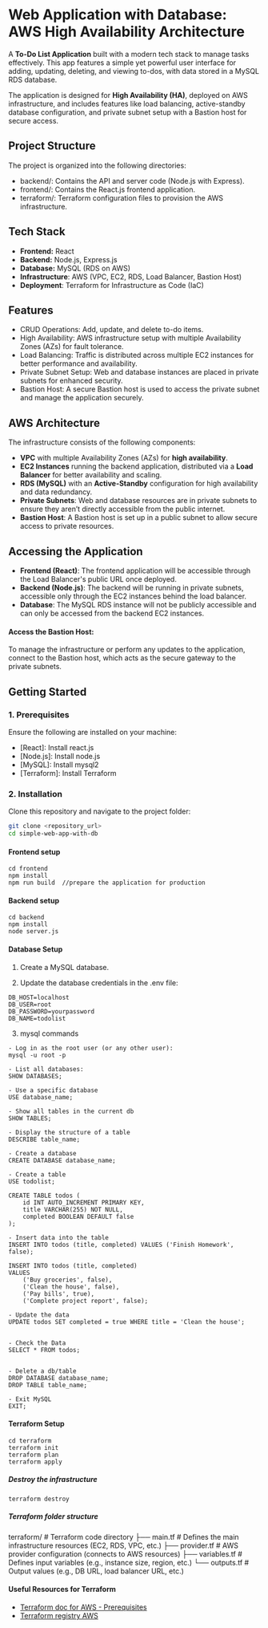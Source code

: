 # Web Application with Database: AWS High Availability Architecture 

A **To-Do List Application** built with a modern tech stack to manage tasks effectively.
This app features a simple yet powerful user interface for adding, updating, deleting, and viewing to-dos, with data stored in a MySQL RDS database.

The application is designed for **High Availability (HA)**, deployed on AWS infrastructure, and includes features like load balancing, active-standby database configuration, and private subnet setup with a Bastion host for secure access.



## **Project Structure**
The project is organized into the following directories:

- backend/: Contains the API and server code (Node.js with Express).
- frontend/: Contains the React.js frontend application.
- terraform/: Terraform configuration files to provision the AWS infrastructure.

## **Tech Stack**
- **Frontend:** React  
- **Backend:** Node.js, Express.js  
- **Database:** MySQL (RDS on AWS)  
- **Infrastructure**: AWS (VPC, EC2, RDS, Load Balancer, Bastion Host)
- **Deployment**: Terraform for Infrastructure as Code (IaC)


## **Features**
- CRUD Operations: Add, update, and delete to-do items.
- High Availability: AWS infrastructure setup with multiple Availability Zones (AZs) for fault tolerance.
- Load Balancing: Traffic is distributed across multiple EC2 instances for better performance and availability.
- Private Subnet Setup: Web and database instances are placed in private subnets for enhanced security.
- Bastion Host: A secure Bastion host is used to access the private subnet and manage the application securely.


## AWS Architecture
The infrastructure consists of the following components:

- **VPC** with multiple Availability Zones (AZs) for **high availability**.
- **EC2 Instances** running the backend application, distributed via a **Load Balancer** for better availability and scaling.
- **RDS (MySQL)** with an **Active-Standby** configuration for high availability and data redundancy.
- **Private Subnets**: Web and database resources are in private subnets to ensure they aren’t directly accessible from the public internet.
- **Bastion Host**: A Bastion host is set up in a public subnet to allow secure access to private resources.

## Accessing the Application
- **Frontend (React)**: The frontend application will be accessible through the Load Balancer's public URL once deployed.
- **Backend (Node.js)**: The backend will be running in private subnets, accessible only through the EC2 instances behind the load balancer.
- **Database**: The MySQL RDS instance will not be publicly accessible and can only be accessed from the backend EC2 instances.

#### Access the Bastion Host:
To manage the infrastructure or perform any updates to the application, connect to the Bastion host, which acts as the secure gateway to the private subnets.

## **Getting Started**

### **1. Prerequisites**
Ensure the following are installed on your machine:
- [React]: Install react.js 
- [Node.js]: Install node.js 
- [MySQL]: Install mysql2
- [Terraform]: Install Terraform

### **2. Installation**
Clone this repository and navigate to the project folder:
```bash
git clone <repository_url>
cd simple-web-app-with-db
```

#### Frontend setup
```
cd frontend
npm install
npm run build  //prepare the application for production 
```


#### Backend setup
```
cd backend
npm install
node server.js
```


#### Database Setup
1. Create a MySQL database.

2. Update the database credentials in the .env file:
```
DB_HOST=localhost
DB_USER=root
DB_PASSWORD=yourpassword
DB_NAME=todolist
```

3. mysql commands
```
- Log in as the root user (or any other user): 
mysql -u root -p

- List all databases:
SHOW DATABASES;

- Use a specific database
USE database_name;

- Show all tables in the current db
SHOW TABLES;

- Display the structure of a table
DESCRIBE table_name;

- Create a database
CREATE DATABASE database_name;

- Create a table
USE todolist;

CREATE TABLE todos (
    id INT AUTO_INCREMENT PRIMARY KEY,
    title VARCHAR(255) NOT NULL,
    completed BOOLEAN DEFAULT false
);

- Insert data into the table
INSERT INTO todos (title, completed) VALUES ('Finish Homework', false);

INSERT INTO todos (title, completed) 
VALUES 
    ('Buy groceries', false),
    ('Clean the house', false),
    ('Pay bills', true),
    ('Complete project report', false);

- Update the data
UPDATE todos SET completed = true WHERE title = 'Clean the house';


- Check the Data
SELECT * FROM todos;


- Delete a db/table
DROP DATABASE database_name;
DROP TABLE table_name;

- Exit MySQL
EXIT;
```

#### Terraform Setup
```
cd terraform
terraform init
terraform plan
terraform apply
```


##### Destroy the infrastructure
```
terraform destroy
```

##### Terraform folder structure
terraform/                  # Terraform code directory
├── main.tf                 # Defines the main infrastructure resources (EC2, RDS, VPC, etc.)
├── provider.tf             # AWS provider configuration (connects to AWS resources)
├── variables.tf            # Defines input variables (e.g., instance size, region, etc.)
└── outputs.tf              # Output values (e.g., DB URL, load balancer URL, etc.)



#### Useful Resources for Terraform
- [Terraform doc for AWS - Prerequisites](https://developer.hashicorp.com/terraform/tutorials/aws-get-started/aws-build)
- [Terraform registry AWS](https://registry.terraform.io/providers/hashicorp/aws/latest)

<!-- 시간 되면.... 밑의 구조로 수정 -->
<!-- terraform/                         # Terraform code for provisioning AWS resources
    ├── modules/                   # Reusable Terraform modules
    │   ├── vpc/                   # VPC and subnet configuration
    │   │   ├── main.tf            # VPC, subnets, route tables
    │   │   └── variables.tf       # VPC variables
    │   ├── ec2/                   # EC2 instance module (Bastion Host)
    │   │   ├── main.tf            # Bastion Host and security groups
    │   │   └── variables.tf       # EC2 variables
    │   ├── rds/                   # RDS (Active-Standby) module
    │   │   ├── main.tf            # RDS setup for Active-Standby
    │   │   └── variables.tf       # RDS variables
    │   └── alb/                   # Application Load Balancer (ALB) module
    │       ├── main.tf            # ALB setup (load balancing)
    │       └── variables.tf       # ALB variables
    ├── main.tf                    # Main entry point, tying everything together
    ├── provider.tf                # AWS provider configuration
    ├── variables.tf               # Variables (e.g., region, instance types)
    ├── outputs.tf                 # Outputs (e.g., DB endpoint, ALB URL)
    └── terraform_backend.tf       # Backend configuration (optional, for remote state management) -->
